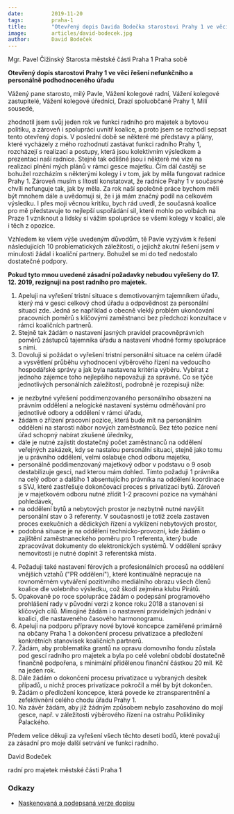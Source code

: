 ```yaml
---
date:         2019-11-20
tags:         praha-1
title:        "Otevřený dopis Davida Bodečka starostovi Prahy 1 ve věci řešení nefunkčního a personálně podhodnoceného úřadu"
image: 	      articles/david-bodecek.jpg
author:       David Bodeček
---
```


Mgr. Pavel Čižinský
Starosta městské části Praha 1
Praha sobě

**Otevřený dopis starostovi Prahy 1 ve věci řešení nefunkčního a personálně podhodnoceného úřadu**

Vážený pane starosto, milý Pavle, Vážení kolegové radní, Vážení kolegové zastupitelé, Vážení kolegové úředníci, Drazí spoluobčané Prahy 1, Milí sousedé,

zhodnotil jsem svůj jeden rok ve funkci radního pro majetek a bytovou politiku, a zároveň i spolupráci uvnitř koalice, a proto jsem se rozhodl sepsat tento otevřený dopis. V poslední době se některé mé představy a plány, které vycházely z mého rozhodnutí zastávat funkci radního Prahy 1, rozcházejí s realizací a postupy, která jsou kolektivním výsledkem a prezentací naší radnice. Stejně tak odlišné jsou i některé mé vize na realizaci plnění mých plánů v rámci gesce majetku. Čím dál častěji se bohužel rozcházím s některými kolegy i v tom, jak by měla fungovat radnice Prahy 1. Zároveň musím s lítostí konstatovat, že radnice Prahy 1 v současné chvíli nefunguje tak, jak by měla. Za rok naší společné práce bychom měli být mnohem dále a uvědomuji si, že i já mám značný podíl na celkovém výsledku. I přes moji věcnou kritiku, bych rád uvedl, že současná koalice pro mě představuje to nejlepší uspořádání sil, které mohlo po volbách na Praze 1 vzniknout a lidsky si vážím spolupráce se všemi kolegy v koalici, ale i těch z opozice.

Vzhledem ke všem výše uvedeným důvodům, tě Pavle vyzývám k řešení následujících 10 problematických záležitostí, o jejichž akutní řešení jsem v minulosti žádal i  koaliční partnery. Bohužel se mi do teď nedostalo dostatečné podpory.

**Pokud tyto mnou uvedené zásadní požadavky nebudou vyřešeny do 17. 12. 2019, rezignuji na post radního pro majetek.**

1. Apeluji na vyřešení tristní situace s demotivovaným tajemníkem úřadu, který má v gesci celkový chod úřadu a odpovědnost za personální situaci zde. Jedná se například o obecně vleklý problém ukončování pracovních poměrů s klíčovými zaměstnanci bez předchozí konzultace v rámci koaličních partnerů.
2. Stejně tak žádám o nastavení jasných pravidel pracovněprávních poměrů zástupců tajemníka úřadu a nastavení vhodné formy spolupráce s nimi.
3. Dovoluji si požádat o vyřešení tristní personální situace na celém úřadě a vysvětlení průběhu vyhodnocení výběrového řízení na vedoucího hospodářské správy a jak byla nastavena kritéria výběru. Vybírat z jednoho zájemce toho nejlepšího nepovažuji za správné. Co se týče jednotlivých personálních záležitostí, podrobně je rozepisuji níže:
 - je nezbytné vyřešení poddimenzovaného personálního obsazení na právním oddělení a nelogické nastavení systému odměňování pro jednotlivé odbory a oddělení v rámci úřadu,
 - žádám o zřízení pracovní pozice, která bude mít na personálním oddělení na starosti nábor nových zaměstnanců. Bez této pozice není úřad schopný nabírat zkušené úředníky,
 - dále je nutné zajistit dostatečný počet zaměstnanců na oddělení veřejných zakázek, kdy se nastalou personální situací, stejně jako tomu je u právního oddělení,  velmi oslabuje chod odboru majetku,
 - personálně poddimenzovaný majetkový odbor v podstavu o 9 osob  destabilizuje gesci, nad kterou mám dohled. Tímto požaduji 1 právníka na celý odbor a dalšího 1 absentujícího právníka na oddělení koordinace s SVJ, které zastřešuje dokončovací proces s privatizací bytů. Zároveň je v majetkovém odboru nutné zřídit 1-2 pracovní pozice na vymáhání pohledávek,
 - na oddělení bytů a nebytových prostor je nezbytně nutné navýšit personální stav o 3 referenty. V současnosti je totiž zcela zastaven proces exekučních a dědických řízení a vyklízení nebytových prostor,
 - podobná situace je na oddělení technicko-provozní, kde žádám o zajištění zaměstnaneckého poměru pro 1 referenta, který bude zpracovávat dokumenty do elektronických systémů. V oddělení správy nemovitostí je nutné doplnit 3 referentská místa.
4. Požaduji také nastavení férových a profesionálních procesů na oddělení vnějších vztahů (&quot;PR oddělení&quot;), které kontinuálně nepracuje na rovnoměrném vytváření pozitivního mediálního obrazu všech členů koalice dle volebního výsledku, což škodí zejména klubu Pirátů.
5. Opakovaně po roce spolupráce žádám o podepsání programového prohlášení rady v původní verzi z konce roku 2018 a stanovení si klíčových cílů. Mimojiné žádám i o nastavení pravidelných jednání v koalici, dle nastaveného časového harmonogramu.
6. Apeluji na podporu přípravy nové bytové koncepce zaměřené primárně na občany Praha 1 a dokončení procesu privatizace a předložení konkrétních stanovisek koaličních partnerů.
7. Žádám, aby problematika grantů na opravu domovního fondu zůstala pod gescí radního pro majetek a byla po celé volební období dostatečně finančně podpořena, s minimální přidělenou finanční částkou 20 mil. Kč na jeden rok.
8. Dále žádám o dokončení procesu privatizace u vybraných desítek případů, u nichž proces privatizace pokročil a měl by být dokončen.
9. Žádám o předložení koncepce, která povede ke ztransparentnění a zefektivnění celého chodu úřadu Prahy 1.
10. Na závěr žádám, aby již žádným způsobem nebylo zasahováno do mojí gesce, např. v záležitosti výběrového řízení na ostrahu Polikliniky Palackého.

Předem velice děkuji za vyřešení všech těchto deseti bodů, které považuji za zásadní pro moje další setrvání ve funkci radního.

David Bodeček

radní pro majetek městské části Praha 1

### Odkazy

* [Naskenovaná a podepsaná verze dopisu](/assets/pdf/bodecek.pdf)
